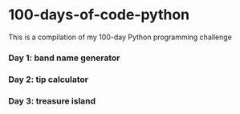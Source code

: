 # 100-days-of-code-python

This is a compilation of my 100-day Python programming challenge

### Day 1: band name generator

### Day 2: tip calculator

### Day 3: treasure island
